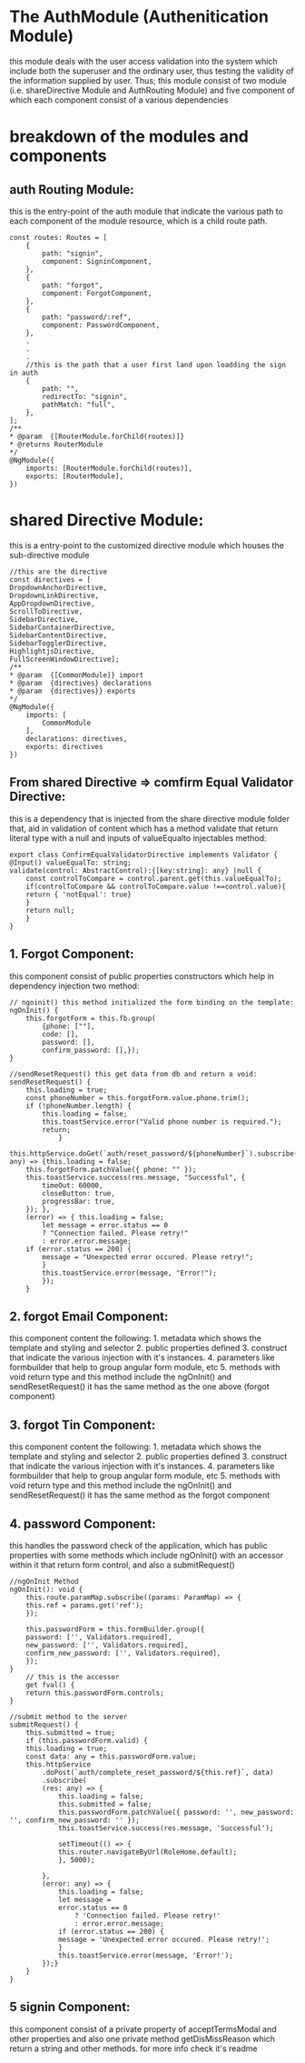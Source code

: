 # The AuthModule (Authenitication Module)
this module deals with the user access validation into the system which include both the superuser and the ordinary user, thus testing the validity of the information supplied by user. Thus; this module consist of two module (i.e. shareDirective Module and AuthRouting Module) and five component of which each component consist of a various dependencies 

# breakdown of the modules and components

## auth Routing Module:
this is the entry-point of the auth module that indicate the various path to each component of the module resource, which is a child route path.

    const routes: Routes = [
        {
            path: "signin",
            component: SigninComponent,
        },
        {
            path: "forgot",
            component: ForgotComponent,
        },
        {
            path: "password/:ref",
            component: PasswordComponent,
        },
        .
        .
        .
        //this is the path that a user first land upon loadding the sign in auth
        {
            path: "",
            redirectTo: "signin",
            pathMatch: "full",
        },
    ];
    /**
    * @param  {[RouterModule.forChild(routes)]}
    * @returns RouterModule
    */
    @NgModule({
        imports: [RouterModule.forChild(routes)],
        exports: [RouterModule],
    })

# shared Directive Module:
this is a entry-point to the customized directive module which houses the sub-directive module

    //this are the directive 
    const directives = [
    DropdownAnchorDirective,
    DropdownLinkDirective,
    AppDropdownDirective,
    ScrollToDirective,
    SidebarDirective,
    SidebarContainerDirective,
    SidebarContentDirective,
    SidebarTogglerDirective,
    HighlightjsDirective,
    FullScreenWindowDirective];
    /**
    * @param  {[CommonModule]} import
    * @param  {directives} declarations
    * @param  {directives}} exports
    */
    @NgModule({
        imports: [
            CommonModule
        ],
        declarations: directives,
        exports: directives
    })

## From shared Directive => comfirm Equal Validator Directive:
this is a dependency that is injected from the share directive module folder that, aid in validation of content which has a method validate that return literal type with a null and inputs of valueEqualto injectables method:

    export class ConfirmEqualValidatorDirective implements Validator {
    @Input() valueEqualTo: string;
    validate(control: AbstractControl):{[key:string]: any} |null {
        const controlToCompare = control.parent.get(this.valueEqualTo);
        if(controlToCompare && controlToCompare.value !==control.value){
        return { 'notEqual': true}
        }
        return null;
        }
    }

## 1. Forgot Component: 
this component consist of public properties constructors which help in dependency injection two method:

    // ngoinit() this method initialized the form binding on the template: 
    ngOnInit() {
        this.forgotForm = this.fb.group(
            {phone: [""],
            code: [], 
            password: [], 
            confirm_password: [],});
    }

    //sendResetRequest() this get data from db and return a void: 
    sendResetRequest() {
        this.loading = true;
        const phoneNumber = this.forgotForm.value.phone.trim();
        if (!phoneNumber.length) {
            this.loading = false;
            this.toastService.error("Valid phone number is required.");
            return;
                }
        this.httpService.doGet(`auth/reset_password/${phoneNumber}`).subscribe((res: any) => {this.loading = false;
        this.forgotForm.patchValue({ phone: "" });
        this.toastService.success(res.message, "Successful", {
            timeOut: 60000,
            closeButton: true,
            progressBar: true,
        }); },
        (error) => { this.loading = false;
            let message = error.status == 0
            ? "Connection failed. Please retry!"
            : error.error.message;
        if (error.status == 200) {
            message = "Unexpected error occured. Please retry!";
            }
            this.toastService.error(message, "Error!");
            });
        } 

## 2. forgot Email Component:
this component content the following:
    1. metadata which shows the template and styling and selector
    2. public properties defined
    3. construct that indicate the various injection with it's instances. 
    4. parameters like formbuilder that help to group angular form module, etc
    5. methods with void return type and this method include the ngOnInit() and sendResetRequest()
it has the same method as the one above (forgot component)

## 3. forgot Tin Component:
this component content the following:
    1. metadata which shows the template and styling and selector
    2. public properties defined
    3. construct that indicate the various injection with it's instances. 
    4. parameters like formbuilder that help to group angular form module, etc
    5. methods with void return type and this method include the ngOnInit() and sendResetRequest()
it has the same method as the forgot component

## 4. password Component:
this handles the password check of the application, which has public properties with some methods which include ngOnInit() with an accessor within it that return form control, and also a submitRequest() 
    
    //ngOnInit Method
    ngOnInit(): void {
        this.route.paramMap.subscribe((params: ParamMap) => {
        this.ref = params.get('ref');
        });

        this.passwordForm = this.formBuilder.group({
        password: ['', Validators.required],
        new_password: ['', Validators.required],
        confirm_new_password: ['', Validators.required],
        });
    }
        // this is the accessor
        get fval() {
        return this.passwordForm.controls;
    }

    //submit method to the server
    submitRequest() {
        this.submitted = true;
        if (this.passwordForm.valid) {
        this.loading = true;
        const data: any = this.passwordForm.value;
        this.httpService
            .doPost(`auth/complete_reset_password/${this.ref}`, data)
            .subscribe(
            (res: any) => {
                this.loading = false;
                this.submitted = false;
                this.passwordForm.patchValue({ password: '', new_password: '', confirm_new_password: '' });
                this.toastService.success(res.message, 'Successful');
                
                setTimeout(() => {
                this.router.navigateByUrl(RoleHome.default);
                }, 5000);
                
            },
            (error: any) => {
                this.loading = false;
                let message =
                error.status == 0
                    ? 'Connection failed. Please retry!'
                    : error.error.message;
                if (error.status == 200) {
                message = 'Unexpected error occured. Please retry!';
                }
                this.toastService.error(message, 'Error!');
            });}
        }
    }

## 5 signin Component:
this component consist of a private property of acceptTermsModal and other properties and also one private method getDisMissReason which return a string and other methods. for more info check it's readme